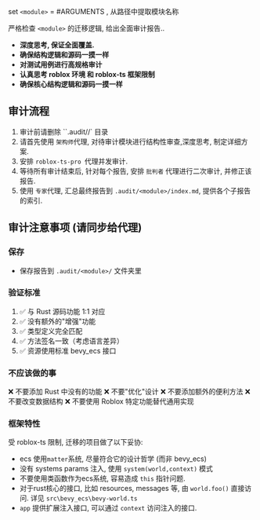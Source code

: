 set `<module>` = #ARGUMENTS , 从路径中提取模块名称

严格检查 `<module>`  的迁移逻辑, 给出全面审计报告..

- **深度思考, 保证全面覆盖.**
- **确保结构逻辑和源码一摸一样**
- **对测试用例进行高规格审计**
- **认真思考 roblox 环境 和 roblox-ts 框架限制**
- **确保核心结构逻辑和源码一摸一样**

## 审计流程
1. 审计前请删除 ``.audit/<module>/` 目录
2. 请首先使用 `架构师`代理, 对待审计模块进行结构性审查,深度思考, 制定详细方案.
3. 安排 `roblox-ts-pro `代理并发审计.
4. 等待所有审计结束后, 针对每个报告, 安排 `批判者` 代理进行二次审计, 并修正该报告.
4. 使用 `专家`代理, 汇总最终报告到 `.audit/<module>/index.md`, 提供各个子报告的索引.


## 审计注意事项 (请同步给代理)

### 保存
- 保存报告到 `.audit/<module>/` 文件夹里


### 验证标准
1. ✅ 与 Rust 源码功能 1:1 对应
2. ✅ 没有额外的"增强"功能
3. ✅ 类型定义完全匹配
4. ✅ 方法签名一致（考虑语言差异）
5. ✅ 资源使用标准 bevy_ecs 接口

### 不应该做的事
❌ 不要添加 Rust 中没有的功能
❌ 不要"优化"设计
❌ 不要添加额外的便利方法
❌ 不要改变数据结构
❌ 不要使用 Roblox 特定功能替代通用实现

### 框架特性
受 roblox-ts 限制, 迁移的项目做了以下妥协:
- ecs 使用`matter`系统, 尽量符合它的设计哲学 (而非 bevy_ecs)
- 没有 systems params 注入,  使用 `system(world,context)` 模式
- 不要使用类函数作为ecs系统, 容易造成 `this` 指针问题.
- 对于rust核心的接口, 比如 resources, messages 等, 由 `world.foo()` 直接访问. 详见 `src\bevy_ecs\bevy-world.ts`
- `app` 提供扩展注入接口, 可以通过 `context` 访问注入的接口.